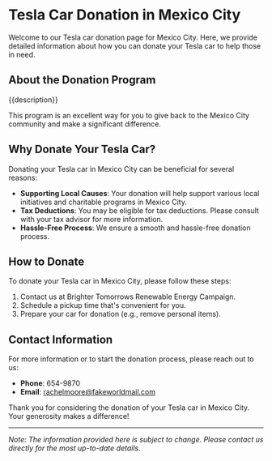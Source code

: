 #     Tesla Car Donation in     Mexico City

Welcome to our     Tesla car donation page for     Mexico City. Here, we provide detailed information about how you can donate your     Tesla car to help those in need.

## About the Donation Program

{{description}}

This program is an excellent way for you to give back to the     Mexico City community and make a significant difference.

## Why Donate Your     Tesla Car?

Donating your     Tesla car in     Mexico City can be beneficial for several reasons:

- **Supporting Local Causes**: Your donation will help support various local initiatives and charitable programs in     Mexico City.
- **Tax Deductions**: You may be eligible for tax deductions. Please consult with your tax advisor for more information.
- **Hassle-Free Process**: We ensure a smooth and hassle-free donation process.

## How to Donate

To donate your     Tesla car in     Mexico City, please follow these steps:

1. Contact us at     Brighter Tomorrows Renewable Energy Campaign.
2. Schedule a pickup time that's convenient for you.
3. Prepare your car for donation (e.g., remove personal items).

## Contact Information

For more information or to start the donation process, please reach out to us:

- **Phone**: 654-9870
- **Email**:     rachelmoore@fakeworldmail.com

Thank you for considering the donation of your     Tesla car in     Mexico City. Your generosity makes a difference!

---

*Note: The information provided here is subject to change. Please contact us directly for the most up-to-date details.*
